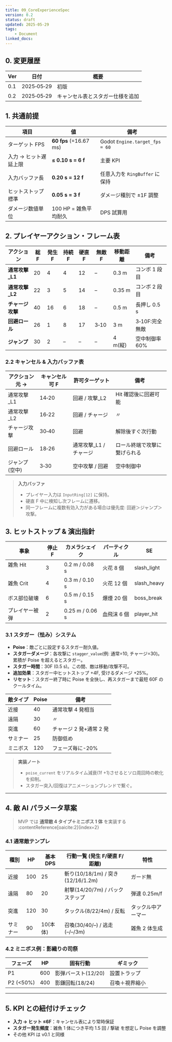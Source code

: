 ```yaml
---
title: 09_CoreExperienceSpec
version: 0.2
status: draft
updated: 2025-05-29
tags:
    - Document
linked_docs:
---
```


## 0. 変更履歴

| Ver | 日付       | 概要                             |
| --- | ---------- | -------------------------------- |
| 0.1 | 2025‑05‑29 | 初版                             |
| 0.2 | 2025‑05‑29 | キャンセル表とスタガー仕様を追加 |

## 1. 共通前提

| 項目                  | 値                     | 備考                           |
| --------------------- | ---------------------- | ------------------------------ |
| ターゲット FPS        | **60 fps** (=16.67 ms) | Godot `Engine.target_fps = 60` |
| 入力 → ヒット遅延上限 | **≤ 0.10 s = 6 f**     | 主要 KPI                       |
| 入力バッファ長        | **0.20 s = 12 f**      | 任意入力を `RingBuffer` に保持 |
| ヒットストップ標準    | **0.05 s = 3 f**       | ダメージ種別で ±1F 調整        |
| ダメージ数値単位      | 100 HP = 雑魚平均耐久  | DPS 試算用                     |

## 2. プレイヤーアクション・フレーム表

| アクション       | 総 F | 発生 F | 持続 F | 硬直 F | 無敵 F | 移動距離 | 備考           |
| ---------------- | ---- | ------ | ------ | ------ | ------ | -------- | -------------- |
| **通常攻撃\_L1** | 20   | 4      | 4      | 12     | –      | 0.3 m    | コンボ 1 段目  |
| **通常攻撃\_L2** | 22   | 3      | 5      | 14     | –      | 0.35 m   | コンボ 2 段目  |
| **チャージ攻撃** | 40   | 16     | 6      | 18     | –      | 0.5 m    | 長押し 0.5 s   |
| **回避ロール**   | 26   | 1      | 8      | 17     | 3‑10   | 3 m      | 3‑10F:完全無敵 |
| **ジャンプ**     | 30   | 2      | –      | –      | –      | 4 m(縦)  | 空中制御率 60% |

### 2.2 キャンセル & 入力バッファ表

| アクション元 → | キャンセル可 F | 許可ターゲット          | 備考                         |
| -------------- | -------------- | ----------------------- | ---------------------------- |
| 通常攻撃\_L1   | 14‑20          | 回避 / 攻撃\_L2         | Hit 確認後に回避可能         |
| 通常攻撃\_L2   | 16‑22          | 回避 / チャージ         | 〃                           |
| チャージ攻撃   | 30‑40          | 回避                    | 解除後すぐ次行動             |
| 回避ロール     | 18‑26          | 通常攻撃\_L1 / チャージ | ロール終端で攻撃に繋げられる |
| ジャンプ(空中) | 3‑30           | 空中攻撃 / 回避         | 空中制御中                   |

> **入力バッファ**
>
> -   プレイヤー入力は `InputRing[12]` に保持。
> -   硬直 F 中に検知し次フレームに遷移。
> -   同一フレームに複数有効入力がある場合は優先度: 回避＞ジャンプ＞攻撃。

## 3. ヒットストップ & 演出指針

| 事象            | 停止 F | カメラシェイク  | パーティクル | SE          |
| --------------- | ------ | --------------- | ------------ | ----------- |
| 雑魚 Hit 　　　 | 3      | 0.2 m / 0.08 s  | 火花 8 個    | slash_light |
| 雑魚 Crit       | 4      | 0.3 m / 0.10 s  | 火花 12 個   | slash_heavy |
| ボス部位破壊    | 6      | 0.5 m / 0.15 s  | 爆煙 20 個   | boss_break  |
| プレイヤー被弾  | 2      | 0.25 m / 0.06 s | 血飛沫 6 個  | player_hit  |

### 3.1 スタガー（怯み）システム

-   **Poise**：敵ごとに設定するスタガー耐久値。
-   **スタガーダメージ**：各攻撃に `stagger_value`(例: 通常=10, チャージ=30)。累積が Poise を超えるとスタガー。
-   **スタガー時間**：30F (0.5 s)。この間、敵は移動/攻撃不可。
-   **追加効果**：スタガー中ヒットストップ +4F, 受けるダメージ +25%。
-   **リセット**：スタガー終了時に Poise を全快し、再スタガーまで最短 60F のクールタイム。

| 敵タイプ | Poise | 備考                    |
| -------- | ----- | ----------------------- |
| 近接     | 40    | 通常攻撃 4 発相当       |
| 遠隔     | 30    | 〃                      |
| 突進     | 60    | チャージ 2 発+通常 2 発 |
| サミナー | 25    | 防御低め                |
| ミニボス | 120   | フェーズ毎に-20%        |

> **実装ノート**
>
> -   `poise_current` をリアルタイム減衰(1f +1)させるとソロ周回時の軟化を抑制。
> -   スタガー突入/回復はアニメーションブレンドで繋ぐ。

---

## 4. 敵 AI パラメータ草案

> MVP では **通常敵 4 タイプ＋ミニボス 1 体** を実装する :contentReference[oaicite:2]{index=2}

### 4.1 通常敵テンプレ

| 種別     | HP  | 基本 DPS | 行動一覧 (発生 F/硬直 F/距離)     | 特性               |
| -------- | --- | -------- | --------------------------------- | ------------------ |
| 近接     | 100 | 25       | 斬り(10/18/1m) / 突き(12/16/1.2m) | ガード無           |
| 遠隔     | 80  | 20       | 射撃(14/20/7m) / バックステップ   | 弾速 0.25m/f       |
| 突進     | 120 | 30       | タックル(8/22/4m) / 反転          | タックル中アーマー |
| サミナー | 90  | 10(本体) | 召喚(30/40/–) / 逃走(–/–/3m)      | 雑魚 2 体生成      |

### 4.2 ミニボス例：**影織りの司祭**

| フェーズ  | HP  | 固有行動            | ギミック       |
| --------- | --- | ------------------- | -------------- |
| P1        | 600 | 影弾バースト(12/20) | 設置トラップ   |
| P2 (<50%) | 400 | 影鎌回転(18/24)     | 召喚＋視界縮小 |

---

## 5. KPI との紐付けチェック

-   **入力 → ヒット ≤6F**：キャンセル表により常時保証
-   **スタガー発生頻度**：雑魚 1 体につき平均 1.5 回 / 撃破 を想定し Poise を調整
-   その他 KPI は v0.1 と同様
